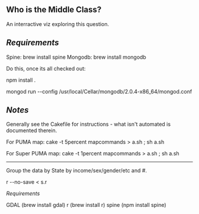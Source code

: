 Who is the Middle Class?
----

An interractive viz exploring this question.

*Requirements*
----

Spine: brew install spine
Mongodb: brew install mongodb

Do this, once its all checked out:

npm install .

mongod run --config /usr/local/Cellar/mongodb/2.0.4-x86_64/mongod.conf

*Notes*
----

Generally see the Cakefile for instructions - what isn't automated is documented therein.

For PUMA map:
cake -t 5percent mapcommands > a.sh ; sh a.sh

For Super PUMA map:
cake -t 1percent mapcommands > a.sh ; sh a.sh

----

Group the data by State by income/sex/gender/etc and #.

r --no-save < s.r

*Requirements*

GDAL (brew install gdal)
r (brew install r)
spine (npm install spine)
